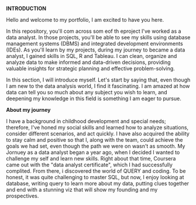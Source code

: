 **INTRODUCTION**

Hello and welcome to my portfolio, I am excited to have you here.

In this repository, you'll com across som eof th eproject I've worked as a data analyst.
In those projects, you'll be able to see my skills using database management systems (DBMS) and 
integrated development environments (IDEs). 
As you'll learn by my projects, during my journey to became a data analyst, I gained skills in SQL, R and Tableau. 
I can clean, organize and analyze data to make informed and data-driven decisions, providing valuable insights for strategic 
planning and effective problem-solving.

In this section, I will introduce myself. Let's start by saying that, even though I am new to the data analysis world, I find it fascinating. 
I am amazed at how data can tell you so much about any subject you wish to learn, and deepening my knowledge
in this field is something I am eager to pursue. 

  **About my journey**

I have a background in childhood development and special needs; therefore, I've honed my social skills and learned how to 
analyze situations, consider different scenarios, and act quickly. I have also acquired the ability to stay calm and positive 
so that I, along with the team, could achieve the goals we had set, even though the path we were 
on wasn't as smooth.
My Jornuey as a data analyst began a year ago, when I decided I wanted to challenge my self and learn new skills. Right about 
that time, Coursera came out with the "data analyst certificate", which I had successfully complited. From there, i discovered the world of QUERY and coding.
To be honest, it was quite challenging to master SQL, but now, I enjoy looking at database, writing query to learn more about my data,
putting clues together and end with a stunning viz that will show my founding and my prospectives.
